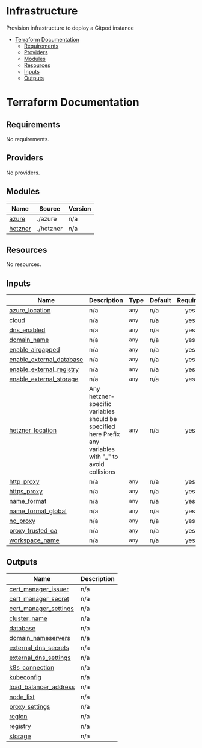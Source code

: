 # Infrastructure

Provision infrastructure to deploy a Gitpod instance

<!-- toc -->

- [Terraform Documentation](#terraform-documentation)
  * [Requirements](#requirements)
  * [Providers](#providers)
  * [Modules](#modules)
  * [Resources](#resources)
  * [Inputs](#inputs)
  * [Outputs](#outputs)

<!-- tocstop -->

# Terraform Documentation

<!-- BEGIN_TF_DOCS -->
## Requirements

No requirements.

## Providers

No providers.

## Modules

| Name | Source | Version |
|------|--------|---------|
| <a name="module_azure"></a> [azure](#module\_azure) | ./azure | n/a |
| <a name="module_hetzner"></a> [hetzner](#module\_hetzner) | ./hetzner | n/a |

## Resources

No resources.

## Inputs

| Name | Description | Type | Default | Required |
|------|-------------|------|---------|:--------:|
| <a name="input_azure_location"></a> [azure\_location](#input\_azure\_location) | n/a | `any` | n/a | yes |
| <a name="input_cloud"></a> [cloud](#input\_cloud) | n/a | `any` | n/a | yes |
| <a name="input_dns_enabled"></a> [dns\_enabled](#input\_dns\_enabled) | n/a | `any` | n/a | yes |
| <a name="input_domain_name"></a> [domain\_name](#input\_domain\_name) | n/a | `any` | n/a | yes |
| <a name="input_enable_airgapped"></a> [enable\_airgapped](#input\_enable\_airgapped) | n/a | `any` | n/a | yes |
| <a name="input_enable_external_database"></a> [enable\_external\_database](#input\_enable\_external\_database) | n/a | `any` | n/a | yes |
| <a name="input_enable_external_registry"></a> [enable\_external\_registry](#input\_enable\_external\_registry) | n/a | `any` | n/a | yes |
| <a name="input_enable_external_storage"></a> [enable\_external\_storage](#input\_enable\_external\_storage) | n/a | `any` | n/a | yes |
| <a name="input_hetzner_location"></a> [hetzner\_location](#input\_hetzner\_location) | Any hetzner-specific variables should be specified here Prefix any variables with "<hetzner>\_" to avoid collisions | `any` | n/a | yes |
| <a name="input_http_proxy"></a> [http\_proxy](#input\_http\_proxy) | n/a | `any` | n/a | yes |
| <a name="input_https_proxy"></a> [https\_proxy](#input\_https\_proxy) | n/a | `any` | n/a | yes |
| <a name="input_name_format"></a> [name\_format](#input\_name\_format) | n/a | `any` | n/a | yes |
| <a name="input_name_format_global"></a> [name\_format\_global](#input\_name\_format\_global) | n/a | `any` | n/a | yes |
| <a name="input_no_proxy"></a> [no\_proxy](#input\_no\_proxy) | n/a | `any` | n/a | yes |
| <a name="input_proxy_trusted_ca"></a> [proxy\_trusted\_ca](#input\_proxy\_trusted\_ca) | n/a | `any` | n/a | yes |
| <a name="input_workspace_name"></a> [workspace\_name](#input\_workspace\_name) | n/a | `any` | n/a | yes |

## Outputs

| Name | Description |
|------|-------------|
| <a name="output_cert_manager_issuer"></a> [cert\_manager\_issuer](#output\_cert\_manager\_issuer) | n/a |
| <a name="output_cert_manager_secret"></a> [cert\_manager\_secret](#output\_cert\_manager\_secret) | n/a |
| <a name="output_cert_manager_settings"></a> [cert\_manager\_settings](#output\_cert\_manager\_settings) | n/a |
| <a name="output_cluster_name"></a> [cluster\_name](#output\_cluster\_name) | n/a |
| <a name="output_database"></a> [database](#output\_database) | n/a |
| <a name="output_domain_nameservers"></a> [domain\_nameservers](#output\_domain\_nameservers) | n/a |
| <a name="output_external_dns_secrets"></a> [external\_dns\_secrets](#output\_external\_dns\_secrets) | n/a |
| <a name="output_external_dns_settings"></a> [external\_dns\_settings](#output\_external\_dns\_settings) | n/a |
| <a name="output_k8s_connection"></a> [k8s\_connection](#output\_k8s\_connection) | n/a |
| <a name="output_kubeconfig"></a> [kubeconfig](#output\_kubeconfig) | n/a |
| <a name="output_load_balancer_address"></a> [load\_balancer\_address](#output\_load\_balancer\_address) | n/a |
| <a name="output_node_list"></a> [node\_list](#output\_node\_list) | n/a |
| <a name="output_proxy_settings"></a> [proxy\_settings](#output\_proxy\_settings) | n/a |
| <a name="output_region"></a> [region](#output\_region) | n/a |
| <a name="output_registry"></a> [registry](#output\_registry) | n/a |
| <a name="output_storage"></a> [storage](#output\_storage) | n/a |
<!-- END_TF_DOCS -->
